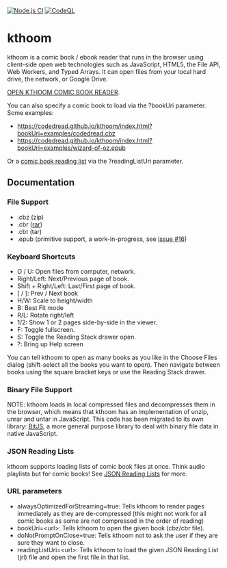 [![Node.js CI](https://github.com/codedread/kthoom/actions/workflows/node.js.yml/badge.svg)](https://github.com/codedread/kthoom/actions/workflows/node.js.yml)
[![CodeQL](https://github.com/starnowski/posmulten/workflows/CodeQL/badge.svg)](https://github.com/codedread/kthoom/actions/workflows/codeql-analysis.yml)

# kthoom

kthoom is a comic book / ebook reader that runs in the browser using client-side open web technologies such as JavaScript, HTML5, the File API, Web Workers, and Typed Arrays.  It can open files from your local hard drive, the network, or Google Drive.

[OPEN KTHOOM COMIC BOOK READER](https://codedread.com/kthoom/index.html).

You can also specify a comic book to load via the ?bookUri parameter.  Some examples:

  * https://codedread.github.io/kthoom/index.html?bookUri=examples/codedread.cbz
  * https://codedread.github.io/kthoom/index.html?bookUri=examples/wizard-of-oz.epub

Or a [comic book reading list](https://github.com/codedread/kthoom/tree/master/reading-lists) via the ?readingListUri parameter.

## Documentation

### File Support

  * .cbz (zip)
  * .cbr ([rar](https://codedread.github.io/bitjs/docs/unrar.html))
  * .cbt (tar)
  * .epub (primitive support, a work-in-progress, see [issue #16](https://github.com/codedread/kthoom/issues/16))

### Keyboard Shortcuts
  * O / U: Open files from computer, network.
  * Right/Left: Next/Previous page of book.
  * Shift + Right/Left: Last/First page of book.
  * [ / ]: Prev / Next book
  * H/W: Scale to height/width
  * B: Best Fit mode
  * R/L: Rotate right/left
  * 1/2: Show 1 or 2 pages side-by-side in the viewer.
  * F: Toggle fullscreen.
  * S: Toggle the Reading Stack drawer open.
  * ?: Bring up Help screen

You can tell kthoom to open as many books as you like in the Choose Files dialog (shift-select all the books you want to open). Then navigate between books using the square bracket keys or use the Reading Stack drawer.

### Binary File Support

NOTE: kthoom loads in local compressed files and decompresses them in the browser, which means that kthoom has an implementation of unzip, unrar and untar in JavaScript. This code has been migrated to its own library: [BitJS](https://github.com/codedread/bitjs), a more general purpose library to deal with binary file data in native JavaScript.

### JSON Reading Lists

kthoom supports loading lists of comic book files at once.  Think audio playlists but for comic books!  See [JSON Reading Lists](https://github.com/codedread/kthoom/tree/master/reading-lists) for more.

### URL parameters

  * alwaysOptimizedForStreaming=true: Tells kthoom to render pages immediately as they are de-compressed (this might not work for all comic books as some are not compressed in the order of reading)
  * bookUri=&lt;url&gt;: Tells kthoom to open the given book (cbz/cbr file).
  * doNotPromptOnClose=true: Tells kthoom not to ask the user if they are sure they want to close.
  * readingListUri=&lt;url&gt;: Tells kthoom to load the given JSON Reading List (jrl) file and open the first file in that list.

